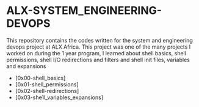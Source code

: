 # ALX-SYSTEM_ENGINEERING-DEVOPS

This repository contains the codes written for the system and engineering devops project at ALX
Africa. This project was one of the many projects I worked on during the 1 year program, I 
learned about shell basics, shell permissions, shell I/O redirections and filters and shell 
init files, variables and expansions

* [0x00-shell_basics]
* [0x01-shell_permissions]
* [0x02-shell-redirections]
* [0x03-she1l_variables_expansions]
